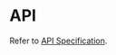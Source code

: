 # API

Refer to
[API Specification](https://github.com/hyperledger/iroha/blob/iroha2-dev/docs/source/references/api_spec.md).
